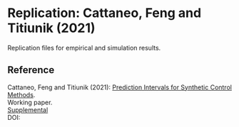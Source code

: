 # Replication: Cattaneo, Feng and Titiunik (2021)

Replication files for empirical and simulation results.

## Reference

Cattaneo, Feng and Titiunik (2021): [Prediction Intervals for Synthetic Control Methods](https://cattaneo.princeton.edu/papers/Cattaneo-Feng-Titiunik_2021_JASA.pdf).<br>
Working paper.<br>
[Supplemental](https://cattaneo.princeton.edu/papers/Cattaneo-Feng-Titiunik_2021_JASA--Supplement.pdf)<br>
DOI: 
